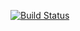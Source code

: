 [![Build Status](https://travis-ci.com/Alex-B97/Software-Engineering-Uebung-9.svg?branch=master)](https://travis-ci.com/Alex-B97/Software-Engineering-Uebung-9)
